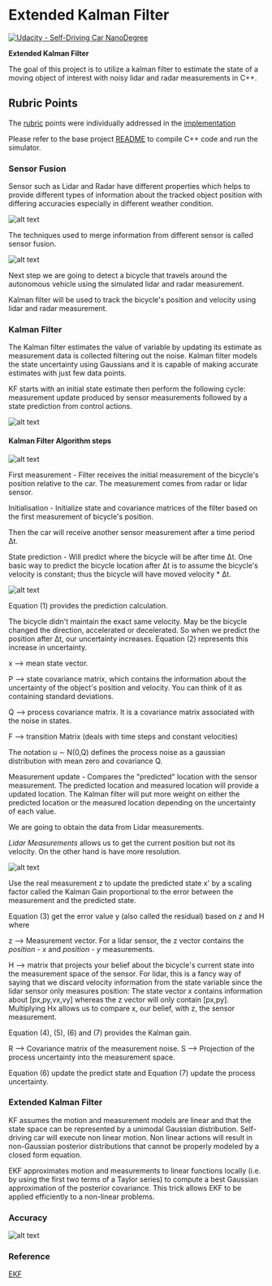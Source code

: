 # Extended Kalman Filter 
[![Udacity - Self-Driving Car NanoDegree](https://s3.amazonaws.com/udacity-sdc/github/shield-carnd.svg)](http://www.udacity.com/drive)

**Extended Kalman Filter**

The goal of this project is to utilize a kalman filter to estimate the state of a moving object of interest with noisy lidar and radar measurements in C++.

## Rubric Points

The [rubric](https://review.udacity.com/#!/rubrics/748/view) points were individually addressed in the [implementation](https://github.com/velsarav/project-extended-kalman-filter/tree/master/src)

Please refer to the base project [README](https://github.com/udacity/CarND-Extended-Kalman-Filter-Project) to compile C++ code and run the simulator.

[//]: # (Image References)

[image1]: ./Docs/RMSE_result.png "RMSE value"
[image2]: ./Docs/Sensor_properties.png "Sensor properties"
[image3]: ./Docs/Estimation.png "Estimation"
[image4]: ./Docs/KF.png "KF"
[image5]: ./Docs/Prediction_1.png "Prediction"
[image6]: ./Docs/Update_1.png "Update"
[image7]: ./Docs/SensorFusion.png "Fusion"


### Sensor Fusion
Sensor such as Lidar and Radar have different properties which helps to provide different types of information about the tracked object position with differing accuracies especially in different weather condition.

![alt text][image2]

The techniques used to merge information from different sensor is called sensor fusion. 

![alt text][image7]

Next step we are going to detect a bicycle that travels around the autonomous vehicle using the simulated lidar and radar measurement.

Kalman filter will be used to track the bicycle's position and velocity using lidar and radar measurement.

### Kalman Filter
The Kalman filter estimates the value of variable by updating its estimate as measurement data is collected filtering out the noise. Kalman filter models the state uncertainty using Gaussians and it is capable of making accurate estimates with just few data points.

KF starts with an initial state estimate then perform  the following cycle:
measurement update produced by sensor measurements followed by a state prediction from control actions.

![alt text][image3]

#### Kalman Filter Algorithm steps

![alt text][image4]

First measurement - Filter receives the initial measurement of the bicycle's position relative to the car. The measurement comes from radar or lidar sensor.

Initialisation - Initialize state and covariance matrices of the filter based on  the first measurement of bicycle's position.

Then the car will receive another sensor measurement after a time period Δt.

State prediction - Will predict where the bicycle will be after time Δt. One basic way to predict the bicycle location after Δt is to assume the bicycle's velocity is constant; thus the bicycle will have moved velocity * Δt.

![alt text][image5]

Equation (1) provides the prediction calculation.

The bicycle didn't maintain the exact same velocity. May be the bicycle changed the direction, accelerated or decelerated. So when we predict the position after Δt, our uncertainty increases. Equation (2) represents this increase in uncertainty. 


x --> mean state vector. 

P --> state covariance matrix, which contains the information about the uncertainty of the object's position and velocity. You can think of it as containing standard deviations.

Q --> process covariance matrix. It is a covariance matrix associated with the noise in states. 

F --> transition Matrix (deals with time steps and constant velocities)

The notation u ∼ N(0,Q) defines the process noise as a gaussian distribution with mean zero and covariance Q.

Measurement update - Compares the "predicted" location with the sensor measurement. The predicted location and measured location will provide a updated location. The Kalman filter will put more weight on either the predicted location or the measured location depending on the uncertainty of each value.

We are going to obtain the data from Lidar measurements.

*Lidar Measurements* allows us to get the current position but not its velocity. On the other hand is have more resolution. 

![alt text][image6]

Use the real measurement z to update the predicted state x' by a scaling factor called the Kalman Gain proportional to the error between the measurement and the predicted state.

Equation (3) get the error value y (also called the residual) based on z and H where

z --> Measurement vector. For a lidar sensor, the z vector contains the *position - x* and *position - y* measurements.

H --> matrix that projects your belief about the bicycle's current state into the measurement space of the sensor. For lidar, this is a fancy way of saying that we discard velocity information from the state variable since the lidar sensor only measures position: The state vector x contains information about [px​,py​,vx​,vy​] whereas the z vector will only contain [px,py]. Multiplying Hx allows us to compare x, our belief, with z, the sensor measurement.

Equation (4), (5), (6) and (7) provides the Kalman gain.

R --> Covariance matrix of the measurement noise.
S --> Projection of the process uncertainty into the measurement space.

Equation (6) update the predict state and Equation (7) update the process uncertainty.



### Extended Kalman Filter
KF assumes the motion and measurement models are linear and that the state space can be represented by a unimodal Gaussian distribution. Self-driving car will execute non linear motion. Non linear actions will result in non-Gaussian posterior distributions that cannot be properly modeled by a closed form equation. 

EKF approximates motion and measurements to linear functions locally (i.e. by using the first two terms of a Taylor series) to compute a best Gaussian approximation of the posterior covariance. This trick allows EKF to be applied efficiently to a non-linear problems.



### Accuracy

![alt text][image1]

### Reference
[EKF](https://medium.com/intro-to-artificial-intelligence/extended-kalman-filter-simplified-udacitys-self-driving-car-nanodegree-46d952fce7a3)